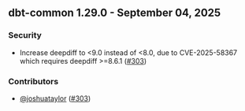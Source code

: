 ## dbt-common 1.29.0 - September 04, 2025

### Security

- Increase deepdiff to <9.0 instead of <8.0, due to CVE-2025-58367 which requires deepdiff >=8.6.1 ([#303](https://github.com/dbt-labs/dbt-common/pull/303))

### Contributors
- [@joshuataylor](https://github.com/joshuataylor) ([#303](https://github.com/dbt-labs/dbt-common/pull/303))
